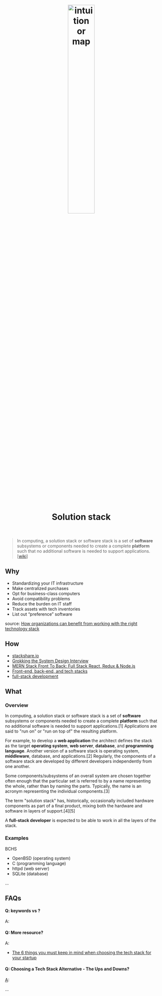 <h1 align="center">
<br>
	<a href="https://janaspandanasoftware.medium.com/technology-stack-how-to-choose-the-right-one-to-build-your-product-78f2feebd53">
  <img src="https://i.imgur.com/asIrUi8.png" alt="intuition or map" width=42%">
  </a>
  <br><br>
Solution stack  
  <br><br>
</h1>

> In computing, a solution stack or software stack is a set of **software** subsystems or components needed to create a complete **platform** such that no additional software is needed to support applications. [[wiki](https://www.wikiwand.com/en/Solution_stack)]

## Why 

* Standardizing your IT infrastructure
* Make centralized purchases
* Opt for business-class computers
* Avoid compatibility problems
* Reduce the burden on IT staff
* Track assets with tech inventories
* List out “preference” software

source: [How organizations can benefit from working with the right technology stack](https://www.completetechnologykc.com/2017/02/organizations-can-benefit-working-right-technology-stack/)

## How

* [stackshare.io](https://stackshare.io/)
* [Grokking the System Design Interview](https://www.educative.io/courses/grokking-the-system-design-interview)
* [MERN Stack Front To Back: Full Stack React, Redux & Node.js](https://www.udemy.com/course/mern-stack-front-to-back/)
* [Front-end, back-end, and tech stacks](https://www.linkedin.com/learning/search?categoryIds=ALL&contentBy=ALL&continuingEducationUnits=ALL&difficultyLevel=ALL&durations=ALL&entityType=ALL&keywords=tech%20stack&learningCategoryIds=ALL&purchaseModel=ALL&software=ALL&sortBy=RELEVANCE&spellcheck=true)
* [full-stack development](https://learn-anything.xyz/web-development/full-stack)


## What 

### Overview

In computing, a solution stack or software stack is a set of **software** subsystems or components needed to create a complete **platform** such that no additional software is needed to support applications.[1] Applications are said to "run on" or "run on top of" the resulting platform.

For example, to develop a **web application** the architect defines the stack as the target **operating system**, **web server**, **database**, and **programming language**. Another version of a software stack is operating system, **middleware**, database, and applications.[2] Regularly, the components of a software stack are developed by different developers independently from one another.

Some components/subsystems of an overall system are chosen together often enough that the particular set is referred to by a name representing the whole, rather than by naming the parts. Typically, the name is an acronym representing the individual components.[3]

The term "solution stack" has, historically, occasionally included hardware components as part of a final product, mixing both the hardware and software in layers of support.[4][5]

A **full-stack developer** is expected to be able to work in all the layers of the stack.


### Examples

BCHS

* OpenBSD (operating system)
* C (programming language)
* httpd (web server)
* SQLite (database)

...

## FAQs

#### Q: keywords vs ?

A: 

#### Q: More resource?

A: 

* [The 6 things you must keep in mind when choosing the tech stack for your startup](https://yourstory.com/2019/04/the-6-points-when-choosing-the-tech-stack)

#### Q: Choosing a Tech Stack Alternative - The Ups and Downs?

[A](https://www.toptal.com/ruby/choosing-a-tech-stack): 

...
